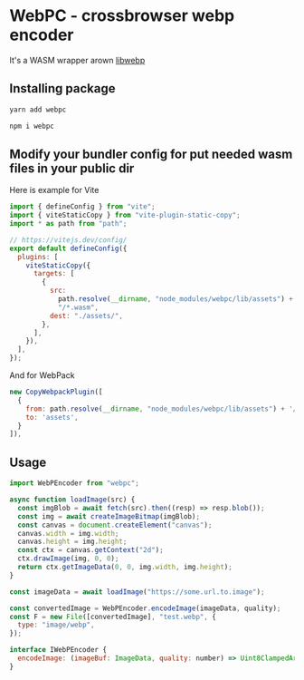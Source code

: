 # WebPC - crossbrowser webp encoder

It's a WASM wrapper arown [libwebp](https://github.com/webmproject/libwebp.git)

## Installing package

```bash
yarn add webpc
```

```bash
npm i webpc
```

## Modify your bundler config for put needed wasm files in your public dir

Here is example for Vite

```javascript
import { defineConfig } from "vite";
import { viteStaticCopy } from "vite-plugin-static-copy";
import * as path from "path";

// https://vitejs.dev/config/
export default defineConfig({
  plugins: [
    viteStaticCopy({
      targets: [
        {
          src:
            path.resolve(__dirname, "node_modules/webpc/lib/assets") +
            "/*.wasm",
          dest: "./assets/",
        },
      ],
    }),
  ],
});
```
And for WebPack

```javascript
new CopyWebpackPlugin([
  {
    from: path.resolve(__dirname, "node_modules/webpc/lib/assets") + '/*.wasm',
    to: 'assets',
  }
]),
```

## Usage

```javascript
import WebPEncoder from "webpc";

async function loadImage(src) {
  const imgBlob = await fetch(src).then((resp) => resp.blob());
  const img = await createImageBitmap(imgBlob);
  const canvas = document.createElement("canvas");
  canvas.width = img.width;
  canvas.height = img.height;
  const ctx = canvas.getContext("2d");
  ctx.drawImage(img, 0, 0);
  return ctx.getImageData(0, 0, img.width, img.height);
}

const imageData = await loadImage("https://some.url.to.image");

const convertedImage = WebPEncoder.encodeImage(imageData, quality);
const F = new File([convertedImage], "test.webp", {
  type: "image/webp",
});
```

```javascript
interface IWebPEncoder {
  encodeImage: (imageBuf: ImageData, quality: number) => Uint8ClampedArray;
}
```
